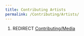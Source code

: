 ```yaml
---
title: Contributing Artists
permalink: /Contributing/Artists/
---
```


1.  REDIRECT [Contributing/Media](Contributing_Media "wikilink")